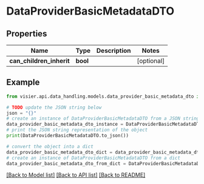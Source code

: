 # DataProviderBasicMetadataDTO


## Properties

Name | Type | Description | Notes
------------ | ------------- | ------------- | -------------
**can_children_inherit** | **bool** |  | [optional] 

## Example

```python
from visier.api.data_handling.models.data_provider_basic_metadata_dto import DataProviderBasicMetadataDTO

# TODO update the JSON string below
json = "{}"
# create an instance of DataProviderBasicMetadataDTO from a JSON string
data_provider_basic_metadata_dto_instance = DataProviderBasicMetadataDTO.from_json(json)
# print the JSON string representation of the object
print(DataProviderBasicMetadataDTO.to_json())

# convert the object into a dict
data_provider_basic_metadata_dto_dict = data_provider_basic_metadata_dto_instance.to_dict()
# create an instance of DataProviderBasicMetadataDTO from a dict
data_provider_basic_metadata_dto_from_dict = DataProviderBasicMetadataDTO.from_dict(data_provider_basic_metadata_dto_dict)
```
[[Back to Model list]](../README.md#documentation-for-models) [[Back to API list]](../README.md#documentation-for-api-endpoints) [[Back to README]](../README.md)


